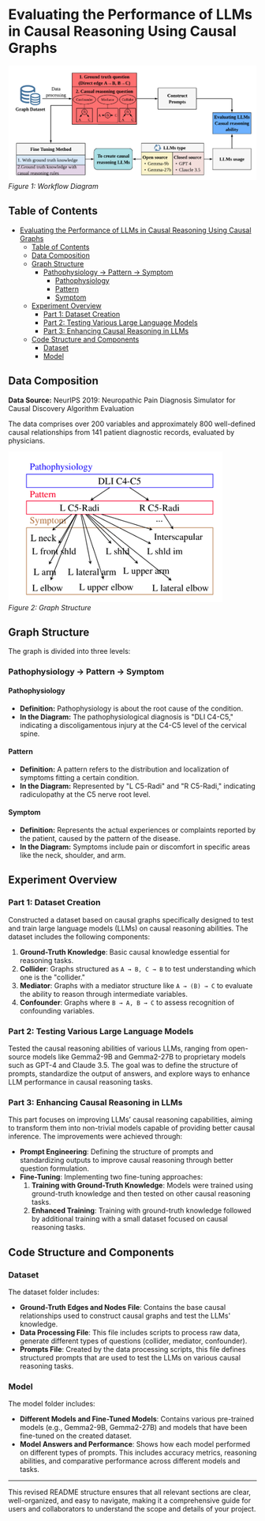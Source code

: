 # Evaluating the Performance of LLMs in Causal Reasoning Using Causal Graphs


![Workflow Diagram](image/flowChart.png)  
*Figure 1: Workflow Diagram*

## Table of Contents
- [Evaluating the Performance of LLMs in Causal Reasoning Using Causal Graphs](#evaluating-the-performance-of-llms-in-causal-reasoning-using-causal-graphs)
  - [Table of Contents](#table-of-contents)
  - [Data Composition](#data-composition)
  - [Graph Structure](#graph-structure)
    - [Pathophysiology → Pattern → Symptom](#pathophysiology--pattern--symptom)
      - [Pathophysiology](#pathophysiology)
      - [Pattern](#pattern)
      - [Symptom](#symptom)
  - [Experiment Overview](#experiment-overview)
    - [Part 1: Dataset Creation](#part-1-dataset-creation)
    - [Part 2: Testing Various Large Language Models](#part-2-testing-various-large-language-models)
    - [Part 3: Enhancing Causal Reasoning in LLMs](#part-3-enhancing-causal-reasoning-in-llms)
  - [Code Structure and Components](#code-structure-and-components)
    - [Dataset](#dataset)
    - [Model](#model)



## Data Composition

**Data Source:** NeurIPS 2019: Neuropathic Pain Diagnosis Simulator for Causal Discovery Algorithm Evaluation

The data comprises over 200 variables and approximately 800 well-defined causal relationships from 141 patient diagnostic records, evaluated by physicians.

![Graph Structure](image/graph_structure.png)  
*Figure 2: Graph Structure*


## Graph Structure
The graph is divided into three levels:

### Pathophysiology → Pattern → Symptom

#### Pathophysiology
- **Definition:** Pathophysiology is about the root cause of the condition.
- **In the Diagram:** The pathophysiological diagnosis is "DLI C4-C5," indicating a discoligamentous injury at the C4-C5 level of the cervical spine.

#### Pattern
- **Definition:** A pattern refers to the distribution and localization of symptoms fitting a certain condition.
- **In the Diagram:** Represented by "L C5-Radi" and "R C5-Radi," indicating radiculopathy at the C5 nerve root level.

#### Symptom
- **Definition:** Represents the actual experiences or complaints reported by the patient, caused by the pattern of the disease.
- **In the Diagram:** Symptoms include pain or discomfort in specific areas like the neck, shoulder, and arm.

## Experiment Overview

### Part 1: Dataset Creation
Constructed a dataset based on causal graphs specifically designed to test and train large language models (LLMs) on causal reasoning abilities. The dataset includes the following components:
1. **Ground-Truth Knowledge**: Basic causal knowledge essential for reasoning tasks.
2. **Collider**: Graphs structured as `A → B, C → B` to test understanding which one is the "collider."
3. **Mediator**: Graphs with a mediator structure like `A → (B) → C` to evaluate the ability to reason through intermediate variables.
4. **Confounder**: Graphs where `B → A, B → C` to assess recognition of confounding variables.

### Part 2: Testing Various Large Language Models
Tested the causal reasoning abilities of various LLMs, ranging from open-source models like Gemma2-9B and Gemma2-27B to proprietary models such as GPT-4 and Claude 3.5. The goal was to define the structure of prompts, standardize the output of answers, and explore ways to enhance LLM performance in causal reasoning tasks.

### Part 3: Enhancing Causal Reasoning in LLMs
This part focuses on improving LLMs’ causal reasoning capabilities, aiming to transform them into non-trivial models capable of providing better causal inference. The improvements were achieved through:
- **Prompt Engineering**: Defining the structure of prompts and standardizing outputs to improve causal reasoning through better question formulation.
- **Fine-Tuning**: Implementing two fine-tuning approaches:
  1. **Training with Ground-Truth Knowledge**: Models were trained using ground-truth knowledge and then tested on other causal reasoning tasks.
  2. **Enhanced Training**: Training with ground-truth knowledge followed by additional training with a small dataset focused on causal reasoning tasks.

## Code Structure and Components

### Dataset
The dataset folder includes:
- **Ground-Truth Edges and Nodes File**: Contains the base causal relationships used to construct causal graphs and test the LLMs' knowledge.
- **Data Processing File**: This file includes scripts to process raw data, generate different types of questions (collider, mediator, confounder).
- **Prompts File**: Created by the data processing scripts, this file defines structured prompts that are used to test the LLMs on various causal reasoning tasks.

### Model
The model folder includes:
- **Different Models and Fine-Tuned Models**: Contains various pre-trained models (e.g., Gemma2-9B, Gemma2-27B) and models that have been fine-tuned on the created dataset.
- **Model Answers and Performance**: Shows how each model performed on different types of prompts. This includes accuracy metrics, reasoning abilities, and comparative performance across different models and tasks.

---

This revised README structure ensures that all relevant sections are clear, well-organized, and easy to navigate, making it a comprehensive guide for users and collaborators to understand the scope and details of your project.